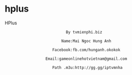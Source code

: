 # hplus
HPlus

                               By tvmienphi.biz

                             Name:Mai Ngoc Hung Anh

                         Facebook:fb.com/hunganh.okokok

                      Email:gameonlinehotvietnam@gmail.com
                      
                         Path .m3u:http://gg.gg/iptvmnha
